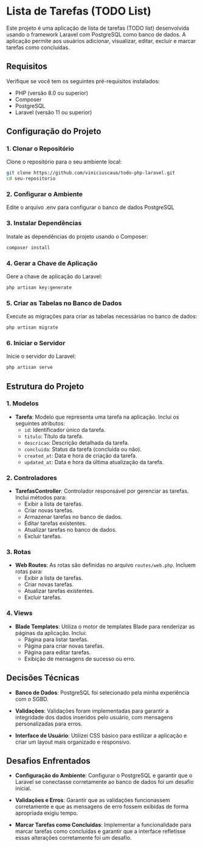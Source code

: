 # Lista de Tarefas (TODO List)

Este projeto é uma aplicação de lista de tarefas (TODO list) desenvolvida usando o framework Laravel com PostgreSQL como banco de dados. A aplicação permite aos usuários adicionar, visualizar, editar, excluir e marcar tarefas como concluídas.

## Requisitos

Verifique se você tem os seguintes pré-requisitos instalados:

- PHP (versão 8.0 ou superior)
- Composer
- PostgreSQL
- Laravel (versão 11 ou superior)

## Configuração do Projeto

### 1. Clonar o Repositório

Clone o repositório para o seu ambiente local:

```bash
git clone https://github.com/viniciuscaua/todo-php-laravel.git
cd seu-repositorio
```

### 2. Configurar o Ambiente

Edite o arquivo .env para configurar o banco de dados PostgreSQL

### 3. Instalar Dependências

Instale as dependências do projeto usando o Composer:

```bash
composer install
```
### 4. Gerar a Chave de Aplicação

Gere a chave de aplicação do Laravel:

```bash
php artisan key:generate
```

### 5. Criar as Tabelas no Banco de Dados

Execute as migrações para criar as tabelas necessárias no banco de dados:

```bash
php artisan migrate
```

### 6. Iniciar o Servidor

Inicie o servidor do Laravel:

```bash
php artisan serve
```

## Estrutura do Projeto

### 1. Modelos

- **Tarefa**: Modelo que representa uma tarefa na aplicação. Inclui os seguintes atributos:
  - `id`: Identificador único da tarefa.
  - `titulo`: Título da tarefa.
  - `descricao`: Descrição detalhada da tarefa.
  - `concluida`: Status da tarefa (concluída ou não).
  - `created_at`: Data e hora de criação da tarefa.
  - `updated_at`: Data e hora da última atualização da tarefa.

### 2. Controladores

- **TarefasController**: Controlador responsável por gerenciar as tarefas. Inclui métodos para:
  - Exibir a lista de tarefas.
  - Criar novas tarefas.
  - Armazenar tarefas no banco de dados.
  - Editar tarefas existentes.
  - Atualizar tarefas no banco de dados.
  - Excluir tarefas.

### 3. Rotas

- **Web Routes**: As rotas são definidas no arquivo `routes/web.php`. Incluem rotas para:
  - Exibir a lista de tarefas.
  - Criar novas tarefas.
  - Atualizar tarefas existentes.
  - Excluir tarefas.

### 4. Views

- **Blade Templates**: Utiliza o motor de templates Blade para renderizar as páginas da aplicação. Inclui:
  - Página para listar tarefas.
  - Página para criar novas tarefas.
  - Página para editar tarefas.
  - Exibição de mensagens de sucesso ou erro.

## Decisões Técnicas
  
- **Banco de Dados**: PostgreSQL foi selecionado pela minha experiência com o SGBD.

- **Validações**: Validações foram implementadas para garantir a integridade dos dados inseridos pelo usuário, com mensagens personalizadas para erros.

- **Interface de Usuário**: Utilizei CSS básico para estilizar a aplicação e criar um layout mais organizado e responsivo.

## Desafios Enfrentados

- **Configuração do Ambiente**: Configurar o PostgreSQL e garantir que o Laravel se conectasse corretamente ao banco de dados foi um desafio inicial.

- **Validações e Erros**: Garantir que as validações funcionassem corretamente e que as mensagens de erro fossem exibidas de forma apropriada exigiu tempo.

- **Marcar Tarefas como Concluídas**: Implementar a funcionalidade para marcar tarefas como concluídas e garantir que a interface refletisse essas alterações corretamente foi um desafio.

